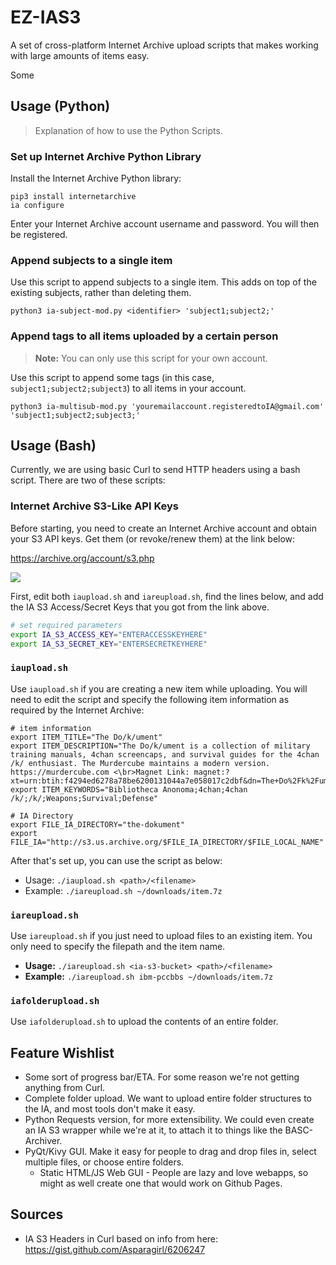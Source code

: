 # EZ-IAS3
A set of cross-platform Internet Archive upload scripts that makes working with large amounts of items easy.

Some 

## Usage (Python)

> Explanation of how to use the Python Scripts.

### Set up Internet Archive Python Library

Install the Internet Archive Python library:

```
pip3 install internetarchive
ia configure
```

Enter your Internet Archive account username and password. You will then be registered.

### Append subjects to a single item

Use this script to append subjects to a single item. This adds on top of the existing subjects, rather than deleting them.

```
python3 ia-subject-mod.py <identifier> 'subject1;subject2;'
```

### Append tags to all items uploaded by a certain person

> **Note:** You can only use this script for your own account.

Use this script to append some tags (in this case, `subject1;subject2;subject3`) to all items in your account.

```
python3 ia-multisub-mod.py 'youremailaccount.registeredtoIA@gmail.com' 'subject1;subject2;subject3;'
```

## Usage (Bash)

Currently, we are using basic Curl to send HTTP headers using a bash script. There are two of these scripts:

### Internet Archive S3-Like API Keys

Before starting, you need to create an Internet Archive account and obtain your S3 API keys. Get them (or revoke/renew them) at the link below:

<https://archive.org/account/s3.php>

![](http://i.imgur.com/E7CnZIT.png)

First, edit both `iaupload.sh` and `iareupload.sh`, find the lines below, and add the IA S3 Access/Secret Keys that you got from the link above.

```bash
# set required parameters
export IA_S3_ACCESS_KEY="ENTERACCESSKEYHERE"
export IA_S3_SECRET_KEY="ENTERSECRETKEYHERE"
```

### `iaupload.sh`

Use `iaupload.sh` if you are creating a new item while uploading. You will need to edit the script and specify the following item information as required by the Internet Archive:

```
# item information
export ITEM_TITLE="The Do/k/ument"
export ITEM_DESCRIPTION="The Do/k/ument is a collection of military training manuals, 4chan screencaps, and survival guides for the 4chan /k/ enthusiast. The Murdercube maintains a modern version. https://murdercube.com <\br>Magnet Link: magnet:?xt=urn:btih:f4294ed6278a78be6200131044a7e058017c2dbf&dn=The+Do%2Fk%2Fument&tr=udp%3A%2F%2Ftracker.openbittorrent.com%3A80&tr=udp%3A%2F%2Ftracker.publicbt.com%3A80&tr=udp%3A%2F%2Ftracker.istole.it%3A6969&tr=udp%3A%2F%2Fopen.demonii.com%3A1337"
export ITEM_KEYWORDS="Bibliotheca Anonoma;4chan;4chan /k/;/k/;Weapons;Survival;Defense"

# IA Directory
export FILE_IA_DIRECTORY="the-dokument"
export FILE_IA="http://s3.us.archive.org/$FILE_IA_DIRECTORY/$FILE_LOCAL_NAME"
```

After that's set up, you can use the script as below:

* Usage: `./iaupload.sh <path>/<filename>`
* Example: `./iareupload.sh ~/downloads/item.7z`

### `iareupload.sh`

Use `iareupload.sh` if you just need to upload files to an existing item. You only need to specify the filepath and the item name.

* **Usage:** `./iareupload.sh <ia-s3-bucket> <path>/<filename>`
* **Example:** `./iareupload.sh ibm-pccbbs ~/downloads/item.7z`

### `iafolderupload.sh`

Use `iafolderupload.sh` to upload the contents of an entire folder.

## Feature Wishlist

* Some sort of progress bar/ETA. For some reason we're not getting anything from Curl.
* Complete folder upload. We want to upload entire folder structures to the IA, and most tools don't make it easy.
* Python Requests version, for more extensibility. We could even create an IA S3 wrapper while we're at it, to attach it to things like the BASC-Archiver.
* PyQt/Kivy GUI. Make it easy for people to drag and drop files in, select multiple files, or choose entire folders.
  * Static HTML/JS Web GUI - People are lazy and love webapps, so might as well create one that would work on Github Pages.

## Sources

* IA S3 Headers in Curl based on info from here: https://gist.github.com/Asparagirl/6206247